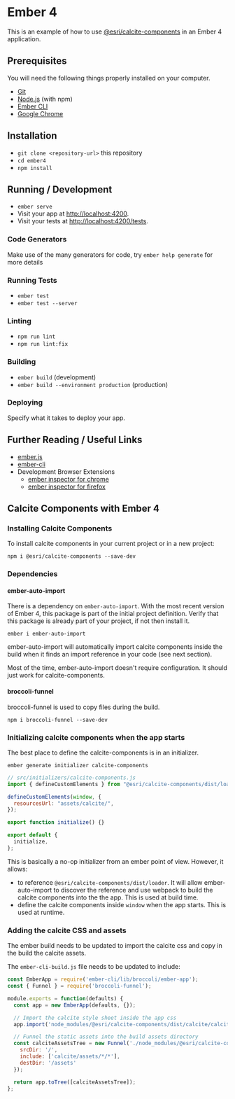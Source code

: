 # Ember 4

This is an example of how to use [@esri/calcite-components](https://github.com/Esri/calcite-components/) in an Ember 4 application.

## Prerequisites

You will need the following things properly installed on your computer.

* [Git](https://git-scm.com/)
* [Node.js](https://nodejs.org/) (with npm)
* [Ember CLI](https://cli.emberjs.com/release/)
* [Google Chrome](https://google.com/chrome/)

## Installation

* `git clone <repository-url>` this repository
* `cd ember4`
* `npm install`

## Running / Development

* `ember serve`
* Visit your app at [http://localhost:4200](http://localhost:4200).
* Visit your tests at [http://localhost:4200/tests](http://localhost:4200/tests).

### Code Generators

Make use of the many generators for code, try `ember help generate` for more details

### Running Tests

* `ember test`
* `ember test --server`

### Linting

* `npm run lint`
* `npm run lint:fix`

### Building

* `ember build` (development)
* `ember build --environment production` (production)

### Deploying

Specify what it takes to deploy your app.

## Further Reading / Useful Links

* [ember.js](https://emberjs.com/)
* [ember-cli](https://cli.emberjs.com/release/)
* Development Browser Extensions
  * [ember inspector for chrome](https://chrome.google.com/webstore/detail/ember-inspector/bmdblncegkenkacieihfhpjfppoconhi)
  * [ember inspector for firefox](https://addons.mozilla.org/en-US/firefox/addon/ember-inspector/)

## Calcite Components with Ember 4

### Installing Calcite Components

To install calcite components in your current project or in a new project:

```
npm i @esri/calcite-components --save-dev
```

### Dependencies

#### ember-auto-import
There is a dependency on `ember-auto-import`. With the most recent version of Ember 4, this package is part of the initial project definition. Verify that this package is already part of your project, if not then install it.

```ember i ember-auto-import```

ember-auto-import will automatically import calcite components inside the build when it finds an import reference in your code (see next section).

Most of the time, ember-auto-import doesn't require configuration. It should just work for calcite-components.

#### broccoli-funnel
broccoli-funnel is used to copy files during the build.

```npm i broccoli-funnel --save-dev```

### Initializing calcite components when the app starts

The best place to define the calcite-components is in an initializer.

```ember generate initializer calcite-components```

```js
// src/initializers/calcite-components.js
import { defineCustomElements } from "@esri/calcite-components/dist/loader";

defineCustomElements(window, {
  resourcesUrl: "assets/calcite/",
});

export function initialize() {}

export default {
  initialize,
};

```

This is basically a no-op initializer from an ember point of view. However, it allows:
- to reference `@esri/calcite-components/dist/loader`. It will allow  ember-auto-import to discover the reference and use webpack to build the calcite components into the the app. This is used at build time.
- define the calcite components inside `window` when the app starts. This is used at runtime.

### Adding the calcite CSS and assets

The ember build needs to be updated to import the calcite css and copy in the build the calcite assets.

The `ember-cli-build.js` file needs to be updated to include:

```js
const EmberApp = require('ember-cli/lib/broccoli/ember-app');
const { Funnel } = require('broccoli-funnel');

module.exports = function(defaults) {
  const app = new EmberApp(defaults, {});

  // Import the calcite style sheet inside the app css
  app.import('node_modules/@esri/calcite-components/dist/calcite/calcite.css');

  // Funnel the static assets into the build assets directory
  const calciteAssetsTree = new Funnel('./node_modules/@esri/calcite-components/dist', {
    srcDir: '/',
    include: ['calcite/assets/*/*'],
    destDir: '/assets'
  });

  return app.toTree([calciteAssetsTree]);
};
```
